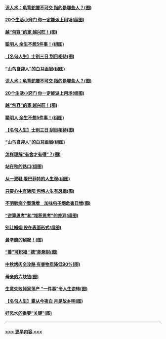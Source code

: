 #### [识人术：龟背蛇腰不可交 指的是哪些人？(图)](../pages/p8/907503.md?t=09170022) 
#### [20个生活小窍门 你一定能派上用场(组图)](../pages/p8/907510.md?t=09170022) 
#### [越“包容”的家 越兴旺！(图)](../pages/p8/907328.md?t=09170022) 
#### [聪明人 余生不想5件事！(组图)](../pages/p8/907364.md?t=09170022) 
#### [【名句人生】士别三日 刮目相待(图)](../pages/p8/906988.md?t=09170022) 
#### [“山鸟自迎人”的白耳画眉(组图)](../pages/p8/907332.md?t=09170022) 
#### [识人术：龟背蛇腰不可交 指的是哪些人？(图)](../pages/p8/907503.md?t=09170022) 
#### [20个生活小窍门 你一定能派上用场(组图)](../pages/p8/907510.md?t=09170022) 
#### [越“包容”的家 越兴旺！(图)](../pages/p8/907328.md?t=09170022) 
#### [聪明人 余生不想5件事！(组图)](../pages/p8/907364.md?t=09170022) 
#### [【名句人生】士别三日 刮目相待(图)](../pages/p8/906988.md?t=09170022) 
#### [“山鸟自迎人”的白耳画眉(组图)](../pages/p8/907332.md?t=09170022) 
#### [怎样理解“有舍才有得”？(图)](../pages/p8/906872.md?t=09170022) 
#### [站在秋的路口(组图)](../pages/p8/906914.md?t=09170022) 
#### [从一双鞋 看巴菲特的人生观(组图)](../pages/p8/907311.md?t=09170022) 
#### [只要心中有骄阳 何惧人生有风霜(图)](../pages/p8/907320.md?t=09170022) 
#### [不明肺病个案激增　加味电子烟危害日增(图)](../pages/p8/907307.md?t=09170022) 
#### [“逆算思考”和“堆积思考”的差异(组图)](../pages/p8/907229.md?t=09170022) 
#### [别让婚姻 毁在表面形式(组图)](../pages/p8/907118.md?t=09170022) 
#### [最辛酸的秘密！(图)](../pages/p8/906327.md?t=09170022) 
#### [“善”可积福 “德”能聚财(图)](../pages/p8/906906.md?t=09170022) 
#### [中秋烤肉全攻略 有害物质降低90%(图)](../pages/p8/907227.md?t=09170022) 
#### [母亲的六块钱(图)](../pages/p8/907107.md?t=09170022) 
#### [生意失败倾家荡产 “一件事”令人生逆转(图)](../pages/p8/907101.md?t=09170022) 
#### [【名句人生】露从今夜白 月是故乡明(图)](../pages/p8/906558.md?t=09170022) 
#### [好风水的重要“关键”(图)](../pages/p8/907087.md?t=09170022) 

----
#### [ >>> 更早内容 <<< ](../indexes/p8-earlier.md)
